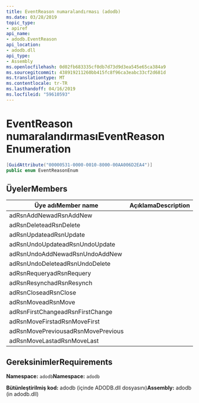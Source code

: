 ```yaml
---
title: EventReason numaralandırması (adodb)
ms.date: 03/28/2019
topic_type:
- apiref
api_name:
- adodb.EventReason
api_location:
- adodb.dll
api_type:
- Assembly
ms.openlocfilehash: 0d02fb683335cf0db7d73d9d3ea545e65ca384a9
ms.sourcegitcommit: 438919211260bb415fc8f96ca3eabc33cf2d681d
ms.translationtype: MT
ms.contentlocale: tr-TR
ms.lasthandoff: 04/16/2019
ms.locfileid: "59610593"
---
```

# <a name="eventreason-enumeration"></a><span data-ttu-id="1f462-102">EventReason numaralandırması</span><span class="sxs-lookup"><span data-stu-id="1f462-102">EventReason Enumeration</span></span>

```csharp
[GuidAttribute("00000531-0000-0010-8000-00AA006D2EA4")]
public enum EventReasonEnum
```

## <a name="members"></a><span data-ttu-id="1f462-103">Üyeler</span><span class="sxs-lookup"><span data-stu-id="1f462-103">Members</span></span>

| <span data-ttu-id="1f462-104">Üye adı</span><span class="sxs-lookup"><span data-stu-id="1f462-104">Member name</span></span>  | <span data-ttu-id="1f462-105">Açıklama</span><span class="sxs-lookup"><span data-stu-id="1f462-105">Description</span></span>  |
|---|---|
|<span data-ttu-id="1f462-106">adRsnAddNew</span><span class="sxs-lookup"><span data-stu-id="1f462-106">adRsnAddNew</span></span>  |   |
|<span data-ttu-id="1f462-107">adRsnDelete</span><span class="sxs-lookup"><span data-stu-id="1f462-107">adRsnDelete</span></span>  |   |
|<span data-ttu-id="1f462-108">adRsnUpdate</span><span class="sxs-lookup"><span data-stu-id="1f462-108">adRsnUpdate</span></span>  |   |
|<span data-ttu-id="1f462-109">adRsnUndoUpdate</span><span class="sxs-lookup"><span data-stu-id="1f462-109">adRsnUndoUpdate</span></span>  |   |
|<span data-ttu-id="1f462-110">adRsnUndoAddNew</span><span class="sxs-lookup"><span data-stu-id="1f462-110">adRsnUndoAddNew</span></span>  |   |
|<span data-ttu-id="1f462-111">adRsnUndoDelete</span><span class="sxs-lookup"><span data-stu-id="1f462-111">adRsnUndoDelete</span></span>  |   |
|<span data-ttu-id="1f462-112">adRsnRequery</span><span class="sxs-lookup"><span data-stu-id="1f462-112">adRsnRequery</span></span>  |   |
|<span data-ttu-id="1f462-113">adRsnResynch</span><span class="sxs-lookup"><span data-stu-id="1f462-113">adRsnResynch</span></span>  |   |
| <span data-ttu-id="1f462-114">adRsnClose</span><span class="sxs-lookup"><span data-stu-id="1f462-114">adRsnClose</span></span>  |   |
| <span data-ttu-id="1f462-115">adRsnMove</span><span class="sxs-lookup"><span data-stu-id="1f462-115">adRsnMove</span></span>  |   |
| <span data-ttu-id="1f462-116">adRsnFirstChange</span><span class="sxs-lookup"><span data-stu-id="1f462-116">adRsnFirstChange</span></span>  |   |
| <span data-ttu-id="1f462-117">adRsnMoveFirst</span><span class="sxs-lookup"><span data-stu-id="1f462-117">adRsnMoveFirst</span></span>  |   |
| <span data-ttu-id="1f462-118">adRsnMovePrevious</span><span class="sxs-lookup"><span data-stu-id="1f462-118">adRsnMovePrevious</span></span>  |   |
| <span data-ttu-id="1f462-119">adRsnMoveLast</span><span class="sxs-lookup"><span data-stu-id="1f462-119">adRsnMoveLast</span></span>  |   |

## <a name="requirements"></a><span data-ttu-id="1f462-120">Gereksinimler</span><span class="sxs-lookup"><span data-stu-id="1f462-120">Requirements</span></span>

<span data-ttu-id="1f462-121">**Namespace:** `adodb`</span><span class="sxs-lookup"><span data-stu-id="1f462-121">**Namespace:** `adodb`</span></span>

<span data-ttu-id="1f462-122">**Bütünleştirilmiş kod:** adodb (içinde ADODB.dll dosyasını)</span><span class="sxs-lookup"><span data-stu-id="1f462-122">**Assembly:** adodb (in adodb.dll)</span></span>
